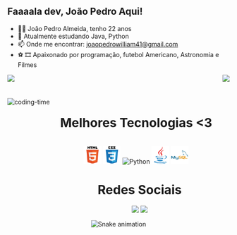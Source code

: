 ## Faaaala dev, João Pedro Aqui!

- 🙋‍♂️ João Pedro Almeida, tenho 22 anos
- 🌱 Atualmente estudando Java, Python
- 📫 Onde me encontrar: joaopedrowilliam41@gmail.com
- ⚽ 🎞 Apaixonado por programação, futebol Americano, Astronomia e Filmes 

<div>
  
 <img  height="180em" src="https://github-readme-stats.vercel.app/api?username=joaopedrowilliam&theme=ocean_dark&show_icons=true"/>
 <img align="right" height="180em" src="https://github-readme-stats.vercel.app/api/top-langs/?username=joaopedrowilliam&layout=compact&langs_count=16&theme=ocean_dark"/>

</div>

<br>

<div align="center"> 
    <div style="display: inline_block"><br>
    <img align="left" height="250" alt="coding-time" src="code.gif">
    <h1 align="center">Melhores Tecnologias <3</h1>
    <div style="display: inline_block"><br>
    <img src="https://raw.githubusercontent.com/devicons/devicon/master/icons/html5/html5-original-wordmark.svg" alt="html5" width="40" height="40"/>
    <img src="https://raw.githubusercontent.com/devicons/devicon/master/icons/css3/css3-original-wordmark.svg" alt="css3" width="40" height="40"/>
    <img title="Python" alt="Python" height="30" width="40" src="https://raw.githubusercontent.com/Thomas-George-T/Thomas-George-T/master/assets/python.svg"/>
    <img src="https://raw.githubusercontent.com/devicons/devicon/master/icons/java/java-original.svg" alt="java" width="40" height="40"/>
    <img src="https://raw.githubusercontent.com/devicons/devicon/master/icons/mysql/mysql-original-wordmark.svg" alt="mysql" width="40" height="40"/>
  
</div>
    
  
  <h1 align="center">Redes Sociais</h1>
    <a target="_blank" href="https://www.linkedin.com/in/joao-pedro-william"><img src="https://img.shields.io/badge/-LinkedIn-0077B5?style=for-the-badge&logo=Linkedin&logoColor=white"></img></a>
    <a target="_blank" href="mailto:joaopedrowilliam41@gmail.com"><img src="https://img.shields.io/badge/-Gmail-D14836?style=for-the-badge&logo=Gmail&logoColor=white"></img></a>
</div>
  
![Snake animation](https://github.com/LuigiGF/LuigiGF/blob/output/github-contribution-grid-snake.svg)
